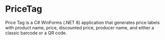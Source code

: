 # PriceTag
Price Tag is a C# WinForms (.NET 8) application that generates price labels with product name, price, discounted price, producer name, and either a classic barcode or a QR code.
